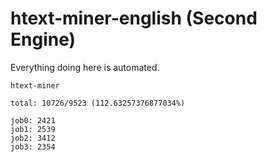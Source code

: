 # htext-miner-english (Second Engine)

Everything doing here is automated.

```
htext-miner

total: 10726/9523 (112.63257376877034%)

job0: 2421
job1: 2539
job2: 3412
job3: 2354
```
